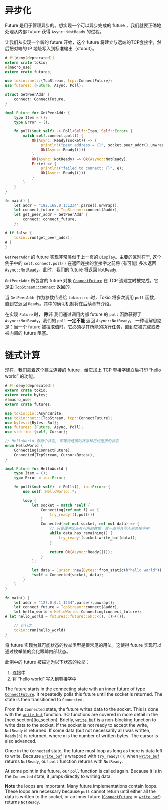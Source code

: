 # 异步化

Future 是用于管理异步的。想实现一个可以异步完成的 future ，我们就要正确地处理从内部 future 获得 `Async::NotReady` 的过程。

让我们从实现一个新的 future 开始，这个 future 将建立与远端的TCP套接字，然后把对端的 IP 地址写入到标准输出（stdout）。

```rust
# #![deny(deprecated)]
extern crate tokio;
#[macro_use]
extern crate futures;

use tokio::net::{TcpStream, tcp::ConnectFuture};
use futures::{Future, Async, Poll};

struct GetPeerAddr {
    connect: ConnectFuture,
}

impl Future for GetPeerAddr {
    type Item = ();
    type Error = ();

    fn poll(&mut self) -> Poll<Self::Item, Self::Error> {
        match self.connect.poll() {
            Ok(Async::Ready(socket)) => {
                println!("peer address = {}", socket.peer_addr().unwrap());
                Ok(Async::Ready(()))
            }
            Ok(Async::NotReady) => Ok(Async::NotReady),
            Err(e) => {
                println!("failed to connect: {}", e);
                Ok(Async::Ready(()))
            }
        }
    }
}

fn main() {
    let addr = "192.168.0.1:1234".parse().unwrap();
    let connect_future = TcpStream::connect(&addr);
    let get_peer_addr = GetPeerAddr {
        connect: connect_future,
    };

# if false {
    tokio::run(get_peer_addr);
# }
}
```

`GetPeerAddr` 的 future 实现非常类似于上一页的 `Display`。主要的区别在于, 这个例子中的 `self.connect.poll()` 在返回连接的套接字之前将 (有可能) 多次返回 `Async::NotReady`。此时，我们的 future 将返回 `NotReady`.

`GetPeerAddr` 所包含的 future 对象 [`ConnectFuture`] 在 TCP 流建立时被完成。它是由 [`TcpStream::connect`] 返回的.

当 `GetPeerAddr` 作为参数传递给 `tokio::run`时，Tokio 将多次调用 `poll` 函数，直到它返回 `Ready`。其中的确切机制将在后续章节介绍。

在实现 `Future` 时， **除非** 我们通过调用内部 future 的 `poll` 函数获得了 `Async::NotReady`，我们的 `poll` **一定不能** 返回 `Async::NotReady`。
一种理解思路是：当一个 future 被拉取值时，它必须尽其所能的执行任务，直到它被完成或者被内部的 future 阻塞。

# 链式计算

现在，我们拿着这个建立连接的 future，给它加上 TCP 套接字建立后打印 “hello world” 的功能。

```rust
# #![deny(deprecated)]
extern crate tokio;
extern crate bytes;
#[macro_use]
extern crate futures;

use tokio::io::AsyncWrite;
use tokio::net::{TcpStream, tcp::ConnectFuture};
use bytes::{Bytes, Buf};
use futures::{Future, Async, Poll};
use std::io::{self, Cursor};

// HelloWorld 有两个状态, 即等待连接的状态和已经连接的状态
enum HelloWorld {
    Connecting(ConnectFuture),
    Connected(TcpStream, Cursor<Bytes>),
}

impl Future for HelloWorld {
    type Item = ();
    type Error = io::Error;

    fn poll(&mut self) -> Poll<(), io::Error> {
        use self::HelloWorld::*;

        loop {
            let socket = match *self {
                Connecting(ref mut f) => {
                    try_ready!(f.poll())
                }
                Connected(ref mut socket, ref mut data) => {
                    // 只要缓冲区还有可用的数据，就一直将其写入到套接字中
                    while data.has_remaining() {
                        try_ready!(socket.write_buf(data));
                    }

                    return Ok(Async::Ready(()));
                }
            };

            let data = Cursor::new(Bytes::from_static(b"hello world"));
            *self = Connected(socket, data);
        }
    }
}

fn main() {
    let addr = "127.0.0.1:1234".parse().unwrap();
    let connect_future = TcpStream::connect(&addr);
    let hello_world = HelloWorld::Connecting(connect_future);
# let hello_world = futures::future::ok::<(), ()>(());

    // 运行之
    tokio::run(hello_world)
}
```

将 future 实现为其可能状态的枚举类型是很常见的用法。这使得 future 实现可以通过枚举值的变化跟踪内部状态。

此例中的 future 被描述为以下状态的枚举：

1. 连接中
2. 将 “hello world” 写入到套接字中

The future starts in the connecting state with an inner future of type
[`ConnectFuture`]. It repeatedly polls this future until the socket is returned.
The state is then transitioned to `Connected`.

From the `Connected` state, the future writes data to the socket. This is done
with the [`write_buf`] function. I/O functions are covered in more detail in the
[next section][io_section]. Briefly, [`write_buf`] is a non-blocking function to
write data to the socket. If the socket is not ready to accept the write,
`NotReady` is returned. If some data (but not necessarily all) was written,
`Ready(n)` is returned, where `n` is the number of written bytes. The cursor is
also advanced.

Once in the `Connected` state, the future must loop as long as there is data
left to write. Because [`write_buf`] is wrapped with `try_ready!()`, when
[`write_buf`] returns `NotReady`, our `poll` function returns with `NotReady`.

At some point in the future, our `poll` function is called again. Because it is
in the `Connected` state, it jumps directly to writing data.

**Note** the loops are important. Many future implementations contain loops.
These loops are necessary because `poll` cannot return until either all the data
is written to the socket, or an inner future ([`ConnectFuture`] or
[`write_buf`]) returns `NotReady`.

[`ConnectFuture`]: https://docs.rs/tokio/0.1/tokio/net/tcp/struct.ConnectFuture.html
[`write_buf`]: https://docs.rs/tokio/0.1/tokio/io/trait.AsyncWrite.html#method.write_buf
[`TcpStream::connect`]: https://docs.rs/tokio/0.1.12/tokio/net/struct.TcpStream.html#method.connect
